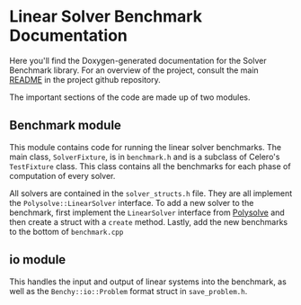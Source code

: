 # Linear Solver Benchmark Documentation 

Here you'll find the Doxygen-generated documentation for the Solver Benchmark library. For an overview of the project, consult the main [README](https://git.corp.adobe.com/noether/solver-benchmark) in the project github repository. 

The important sections of the code are made up of two modules.

## Benchmark module

This module contains code for running the linear solver benchmarks. The main class, `SolverFixture`, is in `benchmark.h` and is a subclass of Celero's `TestFixture` class. This class contains all the benchmarks for each phase of computation of every solver.

All solvers are contained in the `solver_structs.h` file. They are all implement the `Polysolve::LinearSolver` interface. To add a new solver to the benchmark, first implement the `LinearSolver` interface from [Polysolve](https://github.com/polyfem/polysolve/blob/main/src/polysolve/LinearSolver.hpp) and then create a struct with a `create` method. Lastly, add the new benchmarks to the bottom of `benchmark.cpp`

## io module

This handles the input and output of linear systems into the benchmark, as well as the `Benchy::io::Problem` format struct in `save_problem.h`.